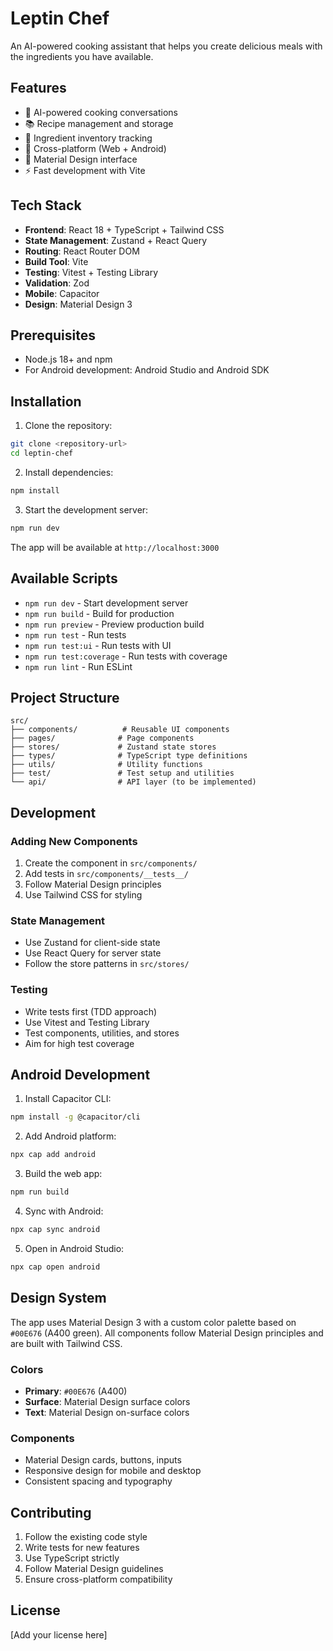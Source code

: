 # Leptin Chef

An AI-powered cooking assistant that helps you create delicious meals with the ingredients you have available.

## Features

- 🤖 AI-powered cooking conversations
- 📚 Recipe management and storage
- 🥕 Ingredient inventory tracking
- 📱 Cross-platform (Web + Android)
- 🎨 Material Design interface
- ⚡ Fast development with Vite

## Tech Stack

- **Frontend**: React 18 + TypeScript + Tailwind CSS
- **State Management**: Zustand + React Query
- **Routing**: React Router DOM
- **Build Tool**: Vite
- **Testing**: Vitest + Testing Library
- **Validation**: Zod
- **Mobile**: Capacitor
- **Design**: Material Design 3

## Prerequisites

- Node.js 18+ and npm
- For Android development: Android Studio and Android SDK

## Installation

1. Clone the repository:
```bash
git clone <repository-url>
cd leptin-chef
```

2. Install dependencies:
```bash
npm install
```

3. Start the development server:
```bash
npm run dev
```

The app will be available at `http://localhost:3000`

## Available Scripts

- `npm run dev` - Start development server
- `npm run build` - Build for production
- `npm run preview` - Preview production build
- `npm run test` - Run tests
- `npm run test:ui` - Run tests with UI
- `npm run test:coverage` - Run tests with coverage
- `npm run lint` - Run ESLint

## Project Structure

```
src/
├── components/          # Reusable UI components
├── pages/              # Page components
├── stores/             # Zustand state stores
├── types/              # TypeScript type definitions
├── utils/              # Utility functions
├── test/               # Test setup and utilities
└── api/                # API layer (to be implemented)
```

## Development

### Adding New Components

1. Create the component in `src/components/`
2. Add tests in `src/components/__tests__/`
3. Follow Material Design principles
4. Use Tailwind CSS for styling

### State Management

- Use Zustand for client-side state
- Use React Query for server state
- Follow the store patterns in `src/stores/`

### Testing

- Write tests first (TDD approach)
- Use Vitest and Testing Library
- Test components, utilities, and stores
- Aim for high test coverage

## Android Development

1. Install Capacitor CLI:
```bash
npm install -g @capacitor/cli
```

2. Add Android platform:
```bash
npx cap add android
```

3. Build the web app:
```bash
npm run build
```

4. Sync with Android:
```bash
npx cap sync android
```

5. Open in Android Studio:
```bash
npx cap open android
```

## Design System

The app uses Material Design 3 with a custom color palette based on `#00E676` (A400 green). All components follow Material Design principles and are built with Tailwind CSS.

### Colors

- **Primary**: `#00E676` (A400)
- **Surface**: Material Design surface colors
- **Text**: Material Design on-surface colors

### Components

- Material Design cards, buttons, inputs
- Responsive design for mobile and desktop
- Consistent spacing and typography

## Contributing

1. Follow the existing code style
2. Write tests for new features
3. Use TypeScript strictly
4. Follow Material Design guidelines
5. Ensure cross-platform compatibility

## License

[Add your license here]
